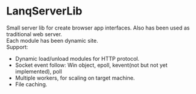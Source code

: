 # LanqServerLib
 Small server lib for create browser app interfaces. Also has been used as traditional web server.\
 Each module has been dynamic site.\
 Support:
  + Dynamic load/unload modules for HTTP protocol.
  + Socket event follow: Win object, epoll, kevent(not but not yet implemented), poll
  + Multiple workers, for scaling on target machine.
  + File caching.
  
  
